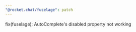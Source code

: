 ```yaml
---
"@rocket.chat/fuselage": patch
---
```


fix(fuselage): AutoComplete's disabled property not working
